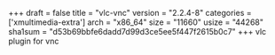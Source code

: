 +++
draft = false
title = "vlc-vnc"
version = "2.2.4-8"
categories = ['xmultimedia-extra']
arch = "x86_64"
size = "11660"
usize = "44268"
sha1sum = "d53b69bbfe6dadd7d99d3ce5ee5f447f2615b0c7"
+++
vlc plugin for vnc
